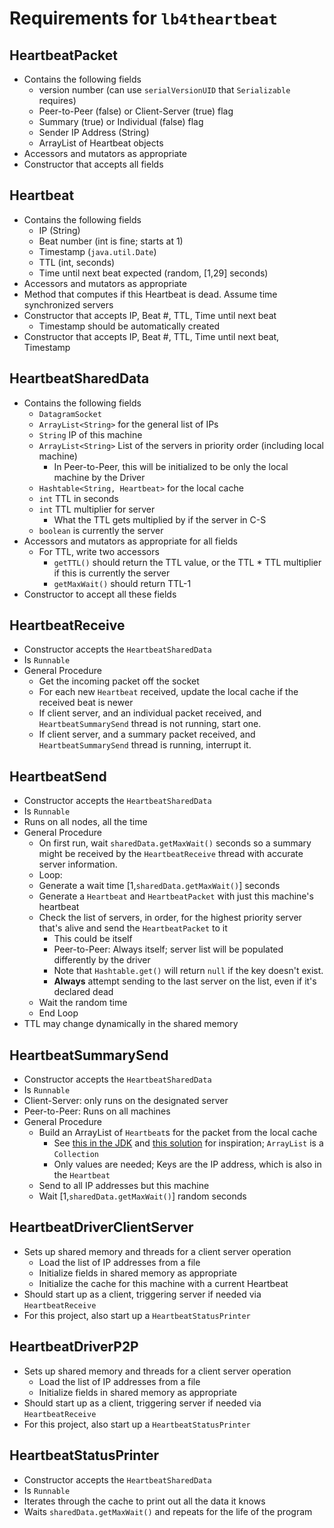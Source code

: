 # Requirements for `lb4theartbeat`

## HeartbeatPacket
+ Contains the following fields
    + version number (can use `serialVersionUID` that `Serializable` requires)
    + Peer-to-Peer (false) or Client-Server (true) flag
    + Summary (true) or Individual (false) flag
    + Sender IP Address (String)
    + ArrayList of Heartbeat objects
+ Accessors and mutators as appropriate
+ Constructor that accepts all fields

## Heartbeat
+ Contains the following fields
    + IP (String)
    + Beat number (int is fine; starts at 1)
    + Timestamp (`java.util.Date`)
    + TTL (int, seconds)
    + Time until next beat expected (random, [1,29] seconds)
+ Accessors and mutators as appropriate
+ Method that computes if this Heartbeat is dead. Assume time synchronized servers
+ Constructor that accepts IP, Beat #, TTL, Time until next beat
    + Timestamp should be automatically created
+ Constructor that accepts IP, Beat #, TTL, Time until next beat, Timestamp

## HeartbeatSharedData
+ Contains the following fields
    + `DatagramSocket`
    + `ArrayList<String>` for the general list of IPs
    + `String` IP of this machine
    + `ArrayList<String>` List of the servers in priority order (including local machine)
        + In Peer-to-Peer, this will be initialized to be only the local machine by the Driver
    + `Hashtable<String, Heartbeat>` for the local cache
    + `int` TTL in seconds
    + `int` TTL multiplier for server
        + What the TTL gets multiplied by if the server in C-S
    + `boolean` is currently the server
+ Accessors and mutators as appropriate for all fields
    + For TTL, write two accessors
        + `getTTL()` should return the TTL value, or the TTL * TTL multiplier if this is currently the server
        + `getMaxWait()` should return TTL-1
+ Constructor to accept all these fields

## HeartbeatReceive
+ Constructor accepts the `HeartbeatSharedData`
+ Is `Runnable`
+ General Procedure
    + Get the incoming packet off the socket
    + For each new `Heartbeat` received, update the local cache if the received beat is newer
    + If client server, and an individual packet received, and `HeartbeatSummarySend` thread is not running, start one.
    + If client server, and a summary packet received, and `HeartbeatSummarySend` thread is running, interrupt it.

## HeartbeatSend
+ Constructor accepts the `HeartbeatSharedData`
+ Is `Runnable`
+ Runs on all nodes, all the time
+ General Procedure
    + On first run, wait `sharedData.getMaxWait()` seconds so a summary might be received by the `HeartbeatReceive` thread with accurate server information.
    + Loop:
    + Generate a wait time [1,`sharedData.getMaxWait()`] seconds
    + Generate a `Heartbeat` and `HeartbeatPacket` with just this machine's heartbeat
    + Check the list of servers, in order, for the highest priority server that's alive and send the `HeartbeatPacket` to it
        + This could be itself
        + Peer-to-Peer: Always itself; server list will be populated differently by the driver
        + Note that `Hashtable.get()` will return `null` if the key doesn't exist.
        + **Always** attempt sending to the last server on the list, even if it's declared dead
    + Wait the random time
    + End Loop
+ TTL may change dynamically in the shared memory

## HeartbeatSummarySend
+ Constructor accepts the `HeartbeatSharedData`
+ Is `Runnable`
+ Client-Server: only runs on the designated server
+ Peer-to-Peer: Runs on all machines
+ General Procedure
    + Build an ArrayList of `Heartbeat`s for the packet from the local cache
        + See [this in the JDK](https://docs.oracle.com/javase/8/docs/api/java/util/Hashtable.html#values--) and [this solution](https://www.javacodeexamples.com/convert-hashtable-to-arraylist-in-java-example/3181) for inspiration; `ArrayList` is a `Collection`
        + Only values are needed; Keys are the IP address, which is also in the `Heartbeat`
    + Send to all IP addresses but this machine
    + Wait [1,`sharedData.getMaxWait()`] random seconds

## HeartbeatDriverClientServer
+ Sets up shared memory and threads for a client server operation
    + Load the list of IP addresses from a file
    + Initialize fields in shared memory as appropriate
    + Initialize the cache for this machine with a current Heartbeat
+ Should start up as a client, triggering server if needed via `HeartbeatReceive`
+ For this project, also start up a `HeartbeatStatusPrinter`

## HeartbeatDriverP2P
+ Sets up shared memory and threads for a client server operation
    + Load the list of IP addresses from a file
    + Initialize fields in shared memory as appropriate
+ Should start up as a client, triggering server if needed via `HeartbeatReceive`
+ For this project, also start up a `HeartbeatStatusPrinter`

## HeartbeatStatusPrinter
+ Constructor accepts the `HeartbeatSharedData`
+ Is `Runnable`
+ Iterates through the cache to print out all the data it knows
+ Waits `sharedData.getMaxWait()` and repeats for the life of the program